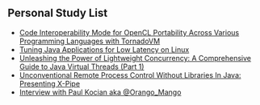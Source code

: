## Personal Study List
<!-- BLOG-POST-LIST:START -->
- [Code Interoperability Mode for OpenCL Portability Across Various Programming Languages with TornadoVM](https://foojay.io/today/code-interoperability-mode-for-opencl-portability-across-various-programming-languages-with-tornadovm/)
- [Tuning Java Applications for Low Latency on Linux](https://foojay.io/today/tuning-java-applications-for-low-latency-on-linux/)
- [Unleashing the Power of Lightweight Concurrency: A Comprehensive Guide to Java Virtual Threads &lpar;Part 1&rpar;](https://foojay.io/today/unleashing-the-power-of-lightweight-concurrency-a-comprehensive-guide-to-java-virtual-threads-part-1/)
- [Unconventional Remote Process Control Without Libraries In Java: Presenting X-Pipe](https://foojay.io/today/presenting-xpipe/)
- [Interview with Paul Kocian aka @Orango_Mango](https://foojay.io/today/interview-with-paul-kocian-aka-orango_mango/)
<!-- BLOG-POST-LIST:END -->  
